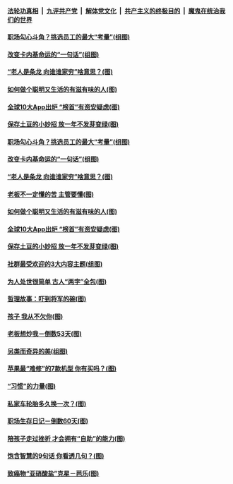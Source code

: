 

####  [法轮功真相](../../../../basic/blob/master/README.md?t=03101501) &nbsp;|&nbsp; [九评共产党](../../../../9ping.md/blob/master/README.md?t=03101501) &nbsp;|&nbsp; [解体党文化](../../../../jtdwh.md/blob/master/README.md?t=03101501)  &nbsp;|&nbsp; [共产主义的终极目的](../../../../gczydzjmd.md/blob/master/README.md?t=03101501) &nbsp;|&nbsp; [魔鬼在统治我们的世界](../../../../mgztzwmdsj.md/blob/master/README.md?t=03101501) 

#### [职场勾心斗角？挑选员工的最大“考量”(组图)](../pages/p8/965017.md?t=03101501) 

#### [改变卡内基命运的“一句话”(组图)](../pages/p8/964291.md?t=03101501) 

#### [“老人是条龙 向谁谁家穷”啥意思？(图)](../pages/p8/964964.md?t=03101501) 

#### [如何做个聪明又生活的有滋有味的人(图)](../pages/p8/964886.md?t=03101501) 

#### [全球10大App出炉 “榜首”有资安疑虑(图)](../pages/p8/964903.md?t=03101501) 

#### [保存土豆的小妙招 放一年不发芽变绿(图)](../pages/p8/964500.md?t=03101501) 

#### [职场勾心斗角？挑选员工的最大“考量”(组图)](../pages/p8/965017.md?t=03101501) 

#### [改变卡内基命运的“一句话”(组图)](../pages/p8/964291.md?t=03101501) 

#### [“老人是条龙 向谁谁家穷”啥意思？(图)](../pages/p8/964964.md?t=03101501) 

#### [老板不一定懂的苦 主管要懂(图)](../pages/p8/964953.md?t=03101501) 

#### [如何做个聪明又生活的有滋有味的人(图)](../pages/p8/964886.md?t=03101501) 

#### [全球10大App出炉 “榜首”有资安疑虑(图)](../pages/p8/964903.md?t=03101501) 

#### [保存土豆的小妙招 放一年不发芽变绿(图)](../pages/p8/964500.md?t=03101501) 

#### [社群最受欢迎的3大内容主题(组图)](../pages/p8/964722.md?t=03101501) 

#### [为人处世很简单 古人“两字”全包(图)](../pages/p8/964804.md?t=03101501) 

#### [哲理故事：吓到将军的碗(图)](../pages/p8/964288.md?t=03101501) 

#### [孩子 我从不欠你(图)](../pages/p8/963758.md?t=03101501) 

#### [老板想炒我－倒数53天(图)](../pages/p8/964701.md?t=03101501) 

#### [另类而奇异的美(组图)](../pages/p8/964715.md?t=03101501) 

#### [苹果最“难修”的7款机型 你有买吗？(图)](../pages/p8/964693.md?t=03101501) 

#### [“习惯”的力量(图)](../pages/p8/964525.md?t=03101501) 

#### [私家车轮胎多久换一次？(图)](../pages/p8/964675.md?t=03101501) 

#### [职场生存日记－倒数60天(图)](../pages/p8/964652.md?t=03101501) 

#### [陪孩子走过挫折 才会拥有“自助”的能力(图)](../pages/p8/964602.md?t=03101501) 

#### [饱含智慧的9句话 你看透几句？(图)](../pages/p8/964297.md?t=03101501) 

#### [致癌物“亚硝酸盐”克星－芭乐(图)](../pages/p8/964132.md?t=03101501) 

